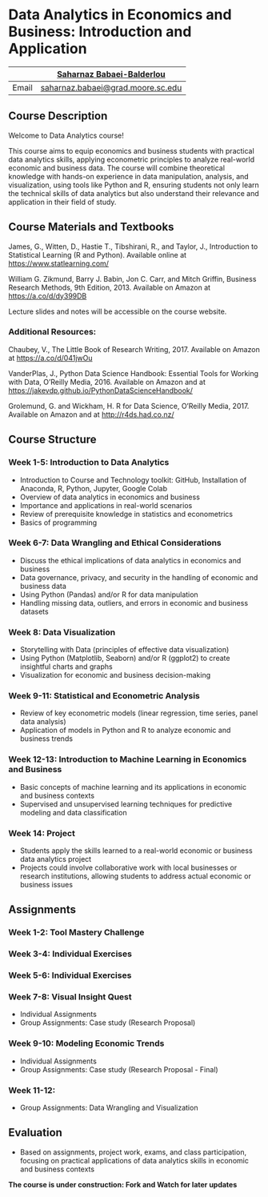 # Data Analytics in Economics and Business: Introduction and Application
|  | [Saharnaz Babaei-Balderlou](https://saharnazbabaei.wixsite.com/home) |
|--------------|--------------------------------------------------------------|
| Email | [saharnaz.babaei@grad.moore.sc.edu](mailto:saharnaz.babaei@grad.moore.sc.edu) |

## Course Description ##

Welcome to Data Analytics course! 

This course aims to equip economics and business students with practical data analytics skills, applying econometric principles to analyze real-world economic and business data. The course will combine theoretical knowledge with hands-on experience in data manipulation, analysis, and visualization, using tools like Python and R, ensuring students not only learn the technical skills of data analytics but also understand their relevance and application in their field of study.

## Course Materials and Textbooks ##
James, G., Witten, D., Hastie T., Tibshirani, R., and Taylor, J., Introduction to Statistical Learning (R and Python). Available online at https://www.statlearning.com/

William G. Zikmund, Barry J. Babin, Jon C. Carr, and Mitch Griffin, Business Research Methods, 9th Edition, 2013. Available on Amazon at https://a.co/d/dy399DB

Lecture slides and notes will be accessible on the course website. 
### Additional Resources:
Chaubey, V., The Little Book of Research Writing, 2017. Available on Amazon at https://a.co/d/041jwOu 

VanderPlas, J., Python Data Science Handbook: Essential Tools for Working with Data, O’Reilly Media, 2016. Available on Amazon and at https://jakevdp.github.io/PythonDataScienceHandbook/

Grolemund, G. and Wickham, H. R for Data Science, O’Reilly Media, 2017. Available on Amazon and at http://r4ds.had.co.nz/

## Course Structure ##
### Week 1-5: Introduction to Data Analytics
- Introduction to Course and Technology toolkit: GitHub, Installation of Anaconda, R, Python, Jupyter, Google Colab
- Overview of data analytics in economics and business
- Importance and applications in real-world scenarios
- Review of prerequisite knowledge in statistics and econometrics
- Basics of programming 
  
### Week 6-7: Data Wrangling and Ethical Considerations 
- Discuss the ethical implications of data analytics in economics and business
- Data governance, privacy, and security in the handling of economic and business data
- Using Python (Pandas) and/or R for data manipulation
- Handling missing data, outliers, and errors in economic and business datasets

### Week 8: Data Visualization
- Storytelling with Data (principles of effective data visualization)
- Using Python (Matplotlib, Seaborn) and/or R (ggplot2) to create insightful charts and graphs
- Visualization for economic and business decision-making

### Week 9-11: Statistical and Econometric Analysis
- Review of key econometric models (linear regression, time series, panel data analysis)
- Application of models in Python and R to analyze economic and business trends

### Week 12-13: Introduction to Machine Learning in Economics and Business
- Basic concepts of machine learning and its applications in economic and business contexts
- Supervised and unsupervised learning techniques for predictive modeling and data classification

### Week 14: Project
- Students apply the skills learned to a real-world economic or business data analytics project
- Projects could involve collaborative work with local businesses or research institutions, allowing students to address actual economic or business issues


## Assignments ## 
### Week 1-2: Tool Mastery Challenge

### Week 3-4: Individual Exercises

### Week 5-6: Individual Exercises

### Week 7-8: Visual Insight Quest
- Individual Assignments
- Group Assignments: Case study (Research Proposal)

### Week 9-10: Modeling Economic Trends
- Individual Assignments
- Group Assignments: Case study (Research Proposal - Final)

### Week 11-12: 
- Group Assignments: Data Wrangling and Visualization




## Evaluation
- Based on assignments, project work, exams, and class participation, focusing on practical applications of data analytics skills in economic and business contexts


**The course is under construction: Fork and Watch for later updates**
